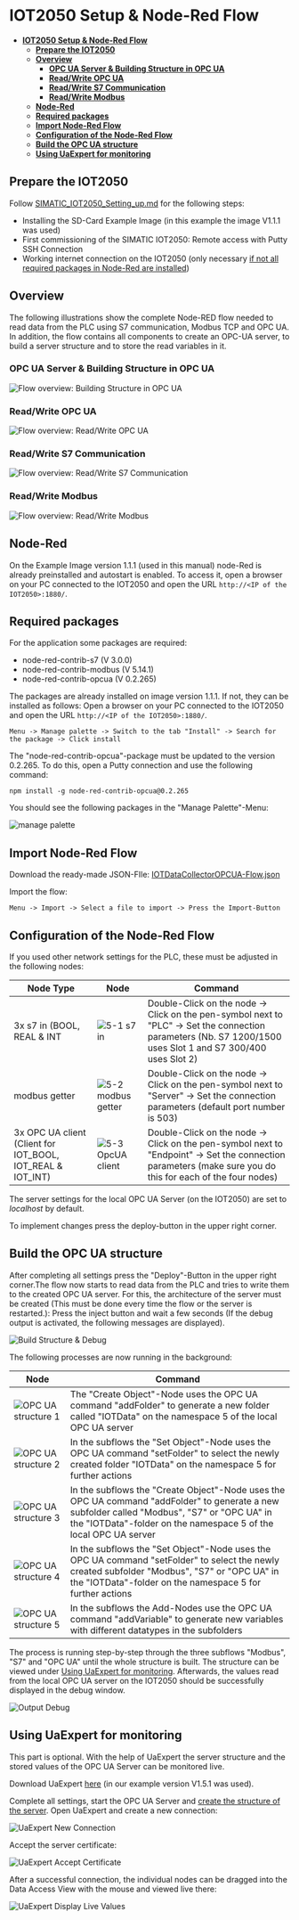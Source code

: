 # **IOT2050 Setup & Node-Red Flow**

- [**IOT2050 Setup & Node-Red Flow**](#iot2050-setup--node-red-flow)
  - [**Prepare the IOT2050**](#prepare-the-iot2050)
  - [**Overview**](#overview)
    - [**OPC UA Server & Building Structure in OPC UA**](#opc-ua-server--building-structure-in-opc-ua)
    - [**Read/Write OPC UA**](#readwrite-opc-ua)
    - [**Read/Write S7 Communication**](#readwrite-s7-communication)
    - [**Read/Write Modbus**](#readwrite-modbus)
  - [**Node-Red**](#node-red)
  - [**Required packages**](#required-packages)
  - [**Import Node-Red Flow**](#import-node-red-flow)
  - [**Configuration of the Node-Red Flow**](#configuration-of-the-node-red-flow)
  - [**Build the OPC UA structure**](#build-the-opc-ua-structure)
  - [**Using UaExpert for monitoring**](#using-uaexpert-for-monitoring)

## **Prepare the IOT2050**

Follow [SIMATIC_IOT2050_Setting_up.md](https://github.com/SIMATICmeetsLinux/IOT2050-SmartFarming-Application/blob/main/docs/SIMATIC_IOT2050_setting_up.md) for the following steps:

- Installing the SD-Card Example Image (in this example the image V1.1.1 was used)
- First commissioning of the SIMATIC IOT2050: Remote access with Putty SSH Connection
- Working internet connection on the IOT2050 (only necessary [if not all required packages in Node-Red are installed](#required-packages))

## **Overview**

The following illustrations show the complete Node-RED flow needed to read data from the PLC using S7 communication, Modbus TCP and OPC UA. In addition, the flow contains all components to create an OPC-UA server, to build a server structure and to store the read variables in it.

### **OPC UA Server & Building Structure in OPC UA**

![Flow overview: Building Structure in OPC UA](graphics/9-4-flow-overview-1.png)

### **Read/Write OPC UA**

![Flow overview: Read/Write OPC UA](graphics/9-5-flow-overview-2.png)

### **Read/Write S7 Communication**

![Flow overview: Read/Write S7 Communication](graphics/9-6-flow-overview-3.png)

### **Read/Write Modbus**

![Flow overview: Read/Write Modbus](graphics/9-7-flow-overview-4.png)

## **Node-Red**

On the Example Image version 1.1.1 (used in this manual) node-Red is already preinstalled and autostart is enabled. To access it, open a browser on your PC connected to the IOT2050 and open the URL `http://<IP of the IOT2050>:1880/`.

## **Required packages**

For the application some packages are required:

- node-red-contrib-s7 (V 3.0.0)
- node-red-contrib-modbus (V 5.14.1)
- node-red-contrib-opcua (V 0.2.265)

The packages are already installed on image version 1.1.1. If not, they can be installed as follows: Open a browser on your PC connected to the IOT2050 and open the URL `http://<IP of the IOT2050>:1880/`.

    Menu -> Manage palette -> Switch to the tab "Install" -> Search for the package -> Click install

The "node-red-contrib-opcua"-package must be updated to the version 0.2.265. To do this, open a Putty connection and use the following command:

    npm install -g node-red-contrib-opcua@0.2.265

You should see the following packages in the "Manage Palette"-Menu:

![manage palette](graphics/9-10-manage-palette.png)

## **Import Node-Red Flow**

Download the ready-made JSON-FIle: [IOTDataCollectorOPCUA-Flow.json](../src/IOTDataCollectorOPCUA-Flow.json)

Import the flow:

    Menu -> Import -> Select a file to import -> Press the Import-Button

## **Configuration of the Node-Red Flow**

If you used other network settings for the PLC, these must be adjusted in the following nodes:

|Node Type|Node|Command|
|-|-|-|
|3x s7 in (BOOL, REAL & INT|![5-1 s7 in](graphics/5-1-s7in.png)| Double-Click on the node -> Click on the pen-symbol next to "PLC" -> Set the connection parameters (Nb. S7 1200/1500 uses Slot 1 and S7 300/400 uses Slot 2)|
|modbus getter|![5-2 modbus getter](graphics/5-2-ModbusGetter.png)| Double-Click on the node -> Click on the pen-symbol next to "Server" -> Set the connection parameters (default port number is 503)|
|3x OPC UA client (Client for IOT_BOOL, IOT_REAL & IOT_INT)|![5-3 OpcUA client](graphics/5-3-OPCUaClient.png)|Double-Click on the node -> Click on the pen-symbol next to "Endpoint" -> Set the connection parameters (make sure you do this for each of the four nodes)|

The server settings for the local OPC UA Server (on the IOT2050) are set to *localhost* by default.

To implement changes press the deploy-button in the upper right corner.

## **Build the OPC UA structure**

After completing all settings press the "Deploy"-Button in the upper right corner.The flow now starts to read data from the PLC and tries to write them to the created OPC UA server. For this, the architecture of the server must be created (This must be done every time the flow or the server is restarted.): Press the inject button and wait a few seconds (If the debug output is activated, the following messages are displayed).

![Build Structure & Debug](graphics/9-1-build-structure.png)

The following processes are now running in the background:

|Node|Command|
|-|-|
|![OPC UA structure 1](graphics/5-4-OPCUA-structure-1.png)| The "Create Object"-Node uses the OPC UA command "addFolder" to generate a new folder called "IOTData" on the namespace 5 of the local OPC UA server|
|![OPC UA structure 2](graphics/5-5-OPCUA-structure-2.png)| In the subflows the "Set Object"-Node uses the OPC UA command "setFolder" to select the newly created folder "IOTData" on the namespace 5 for further actions|
|![OPC UA structure 3](graphics/5-6-OPCUA-structure-3.png)| In the subflows the "Create Object"-Node uses the OPC UA command "addFolder" to generate a new subfolder called "Modbus", "S7" or "OPC UA" in the "IOTData"-folder on the namespace 5 of the local OPC UA server|
|![OPC UA structure 4](graphics/5-7-OPCUA-structure-4.png)| In the subflows the "Set Object"-Node uses the OPC UA command "setFolder" to select the newly created subfolder "Modbus", "S7" or "OPC UA" in the "IOTData"-folder on the namespace 5 for further actions|
|![OPC UA structure 5](graphics/5-8-OPCUA-structure-5.png)| In the subflows the Add-Nodes use the OPC UA command "addVariable" to generate new variables with different datatypes in the subfolders|

The process is running step-by-step through the three subflows "Modbus", "S7" and "OPC UA" until the whole structure is built. The structure can be viewed under [Using UaExpert for monitoring](#using-uaexpert-for-monitoring). Afterwards, the values read from the local OPC UA server on the IOT2050 should be successfully displayed in the debug window.

![Output Debug](graphics/9-3-read-values-opcua-debug.png)

## **Using UaExpert for monitoring**

This part is optional. With the help of UaExpert the server structure and the stored values of the OPC UA Server can be monitored live.

Download UaExpert [here](https://www.unified-automation.com/products/development-tools/uaexpert.html) (in our example version V1.5.1 was used).

Complete all settings, start the OPC UA Server and [create the structure of the server](#build-the-opc-ua-structure). Open UaExpert and create a new connection:

![UaExpert New Connection](graphics/9-8-uaexpert-new-connection.png)

Accept the server certificate:

![UaExpert Accept Certificate](graphics/9-11-accept-server-certificate.png)

After a successful connection, the individual nodes can be dragged into the Data Access View with the mouse and viewed live there:

![UaExpert Display Live Values](graphics/9-9-uaexpert-display-live-values.png)
